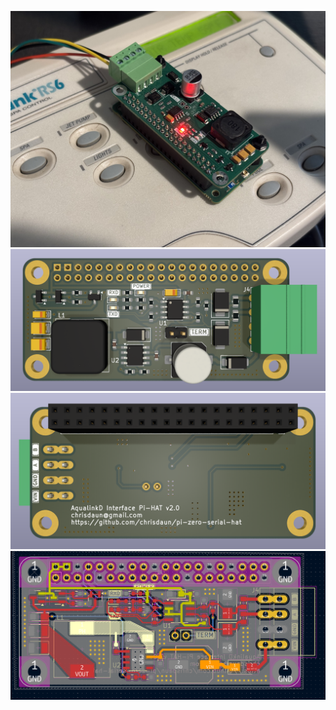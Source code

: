 ![alt text](images/interface_v2.0.jpeg)
![alt text](images/render_top.png)
![alt text](images/render_bottom.png)
![alt text](images/traces.png)

